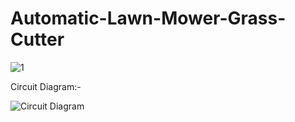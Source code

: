 # Automatic-Lawn-Mower-Grass-Cutter

![1](https://github.com/PrateekSinghRajput/Automatic-Lawn-Mower-Grass-Cutter/assets/92904643/cfcf85cf-dcb1-475a-8482-d8fcfd1e6bd3)


Circuit Diagram:-

![Circuit Diagram](https://github.com/PrateekSinghRajput/Automatic-Lawn-Mower-Grass-Cutter/assets/92904643/5887769b-82a2-4280-9504-83ef77f7989d)


